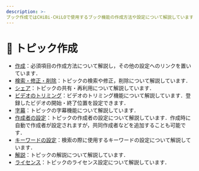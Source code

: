 ```yaml
---
description: >-
ブック作成ではCHiBi-CHiLOで使用するブック機能の作成方法や設定について解説しています．
---
```


# 🔹 トピック作成

* [作成]()：必須項目の作成方法について解説し，その他の設定へのリンクを置いています．
* [検索・修正・削除]()：トピックの検索や修正，削除について解説しています．
* [シェア]()：トピックの共有・再利用について解説しています．
* [ビデオのトリミング]()：ビデオのトリミング機能について解説しています．登録したビデオの開始・終了位置を設定できます．
* [字幕]()：トピックの字幕機能について解説しています．
* [作成者の設定]()：トピックの作成者の設定について解説しています．作成時に自動で作成者が設定されますが，共同作成者などを追加することも可能です．
* [キーワードの設定]()：検索の際に使用するキーワードの設定について解説しています．
* [解説]()：トピックの解説について解説しています．
* [ライセンス]()：トピックのライセンス設定について解説しています．